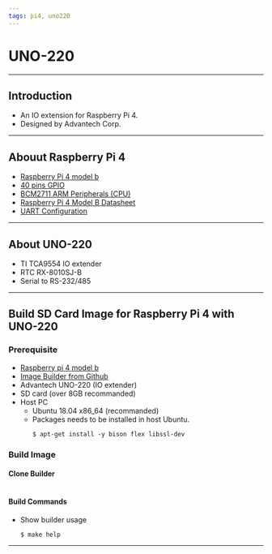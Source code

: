 ```yaml
---
tags: pi4, uno220
---
```


# UNO-220 

---

## Introduction

- An IO extension for Raspberry Pi 4. 
- Designed by Advantech Corp.

---

## Abouut Raspberry Pi 4

- [Raspberry Pi 4 model b](https://www.raspberrypi.org/products/raspberry-pi-4-model-b/) 
- [40 pins GPIO](https://www.raspberrypi.org/documentation/usage/gpio/)
- [BCM2711 ARM Peripherals (CPU)](https://www.raspberrypi.org/documentation/hardware/raspberrypi/bcm2711/rpi_DATA_2711_1p0.pdf)
- [Raspberry Pi 4 Model B Datasheet](https://www.raspberrypi.org/documentation/hardware/raspberrypi/bcm2711/rpi_DATA_2711_1p0_preliminary.pdf)
- [UART Configuration](https://www.raspberrypi.org/documentation/configuration/uart.md)


---

## About UNO-220

- TI TCA9554 IO extender
- RTC RX-8010SJ-B
- Serial to RS-232/485

---

## Build SD Card Image for Raspberry Pi 4 with UNO-220

### Prerequisite

- [Raspberry pi 4 model b](https://www.raspberrypi.org/products/raspberry-pi-4-model-b/)
- [Image Builder from Github]()
- Advantech UNO-220 (IO extender)
- SD card (over 8GB recommanded)
- Host PC
  - Ubuntu 18.04 x86_64 (recommanded)
  - Packages needs to be installed in host Ubuntu.
    ```
    $ apt-get install -y bison flex libssl-dev
    ```

### Build Image

#### Clone Builder

```
```

#### Build Commands

- Show builder usage

  ```
  $ make help
  ```

---



